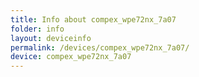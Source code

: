```yaml
---
title: Info about compex_wpe72nx_7a07
folder: info
layout: deviceinfo
permalink: /devices/compex_wpe72nx_7a07/
device: compex_wpe72nx_7a07
---
```

